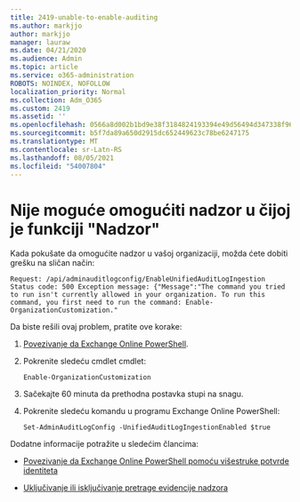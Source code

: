 ```yaml
---
title: 2419-unable-to-enable-auditing
ms.author: markjjo
author: markjjo
manager: lauraw
ms.date: 04/21/2020
ms.audience: Admin
ms.topic: article
ms.service: o365-administration
ROBOTS: NOINDEX, NOFOLLOW
localization_priority: Normal
ms.collection: Adm_O365
ms.custom: 2419
ms.assetid: ''
ms.openlocfilehash: 0566a8d002b1bd9e38f3184824193394e49d56494d347338f96cfcdfdb758f4c
ms.sourcegitcommit: b5f7da89a650d2915dc652449623c78be6247175
ms.translationtype: MT
ms.contentlocale: sr-Latn-RS
ms.lasthandoff: 08/05/2021
ms.locfileid: "54007804"
---
```

# <a name="unable-to-enable-unified-auditing"></a>Nije moguće omogućiti nadzor u čijoj je funkciji "Nadzor"

Kada pokušate da omogućite nadzor u vašoj organizaciji, možda ćete dobiti grešku na sličan način:

```
Request: /api/adminauditlogconfig/EnableUnifiedAuditLogIngestion Status code: 500 Exception message: {"Message":"The command you tried to run isn't currently allowed in your organization. To run this command, you first need to run the command: Enable-OrganizationCustomization."
```

Da biste rešili ovaj problem, pratite ove korake:

1. [Povezivanje da Exchange Online PowerShell](https://docs.microsoft.com/powershell/exchange/exchange-online/connect-to-exchange-online-powershell/connect-to-exchange-online-powershell).

2. Pokrenite sledeću cmdlet cmdlet:

   ```
   Enable-OrganizationCustomization
   ```

3. Sačekajte 60 minuta da prethodna postavka stupi na snagu.

4. Pokrenite sledeću komandu u programu Exchange Online PowerShell:

   ```
   Set-AdminAuditLogConfig -UnifiedAuditLogIngestionEnabled $true
   ```

Dodatne informacije potražite u sledećim člancima:

- [Povezivanje da Exchange Online PowerShell pomoću višestruke potvrde identiteta](https://docs.microsoft.com/powershell/exchange/exchange-online/connect-to-exchange-online-powershell/mfa-connect-to-exchange-online-powershell)

-  [Uključivanje ili isključivanje pretrage evidencije nadzora](https://docs.microsoft.com/microsoft-365/compliance/turn-audit-log-search-on-or-off)
